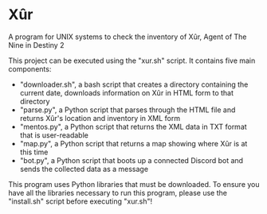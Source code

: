 # Xûr
A program for UNIX systems to check the inventory of Xûr, Agent of The Nine in Destiny 2

This project can be executed using the "xur.sh" script. It contains five main components:
* "downloader.sh", a bash script that creates a directory containing the current date, downloads information on Xûr in HTML form to that directory
* "parse.py", a Python script that parses through the HTML file and returns Xûr's location and inventory in XML form
* "mentos.py", a Python script that returns the XML data in TXT format that is user-readable
* "map.py", a Python script that returns a map showing where Xûr is at this time
* "bot.py", a Python script that boots up a connected Discord bot and sends the collected data as a message

This program uses Python libraries that must be downloaded. To ensure you have all the libraries necessary to run this program, please use the "install.sh" script before executing "xur.sh"!
